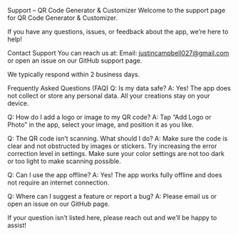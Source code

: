 Support – QR Code Generator & Customizer
Welcome to the support page for QR Code Generator & Customizer.

If you have any questions, issues, or feedback about the app, we’re here to help!

Contact Support
You can reach us at:
Email: justincampbell027@gmail.com
or open an issue on our GitHub support page.

We typically respond within 2 business days.

Frequently Asked Questions (FAQ)
Q: Is my data safe?
A: Yes! The app does not collect or store any personal data. All your creations stay on your device.

Q: How do I add a logo or image to my QR code?
A: Tap “Add Logo or Photo” in the app, select your image, and position it as you like.

Q: The QR code isn’t scanning. What should I do?
A: Make sure the code is clear and not obstructed by images or stickers. Try increasing the error correction level in settings. Make sure your color settings are not too dark or too light to make scanning possible.

Q: Can I use the app offline?
A: Yes! The app works fully offline and does not require an internet connection.

Q: Where can I suggest a feature or report a bug?
A: Please email us or open an issue on our GitHub page.

If your question isn’t listed here, please reach out and we’ll be happy to assist!

